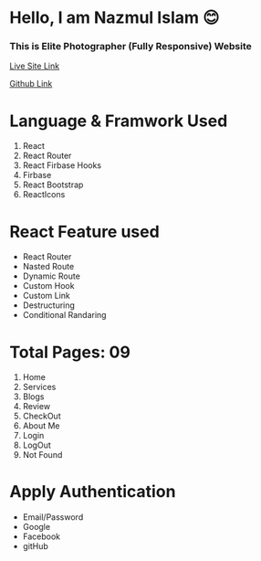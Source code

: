 # Hello, I am Nazmul Islam 😊

### This is Elite Photographer (Fully Responsive) Website

[Live Site Link](https://elite-studio-429e1.web.app/)

[Github Link](https://github.com/programming-hero-web-course-4/independent-service-provider-dev-nazmulislam)

# Language & Framwork Used

1. React
2. React Router
3. React Firbase Hooks
4. Firbase
5. React Bootstrap
6. ReactIcons

# React Feature used

- React Router
- Nasted Route
- Dynamic Route
- Custom Hook
- Custom Link
- Destructuring
- Conditional Randaring

# Total Pages: 09

1.  Home
2.  Services
3.  Blogs
4.  Review
5.  CheckOut
6.  About Me
7.  Login
8.  LogOut
9.  Not Found

# Apply Authentication

- Email/Password
- Google
- Facebook
- gitHub
